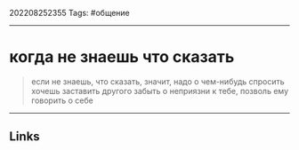 202208252355
Tags: #общение

---

# когда не знаешь что сказать
> если не знаешь, что сказать, значит, надо о чем-нибудь спросить
> хочешь заставить другого забыть о неприязни к тебе, позволь ему говорить о себе

---
## Links